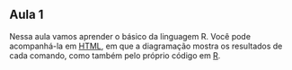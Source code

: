 ## Aula 1

Nessa aula vamos aprender o básico da linguagem R. Você pode acompanhá-la em [HTML](https://matiascardomingo.github.io/B_R_Curso/Aula-1.html), em que a diagramação mostra os resultados de cada comando, como também pelo próprio código em [R](https://github.com/matiascardomingo/B_R_Curso/blob/main/docs/Aula1.Rmd).
